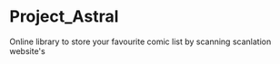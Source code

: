 # Project_Astral
 Online library to store your favourite comic list by scanning  scanlation website's
